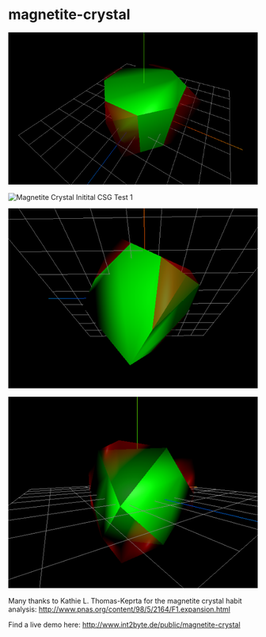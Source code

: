 # magnetite-crystal


![Magnetite Crystal Initital CSG Test](magnetite-crystal-initial-csg-test.png)

![Magnetite Crystal Initital CSG Test 1](magnetite-crystal-initial-csg-test-1.png)

![Magnetite Crystal Initital CSG Test 2](magnetite-crystal-initial-csg-test-2.png)

![Magnetite Crystal Initital CSG Test 3](magnetite-crystal-initial-csg-test-3.png)


Many thanks to Kathie L. Thomas-Keprta for the magnetite crystal habit analysis:
   http://www.pnas.org/content/98/5/2164/F1.expansion.html


Find a live demo here: http://www.int2byte.de/public/magnetite-crystal
